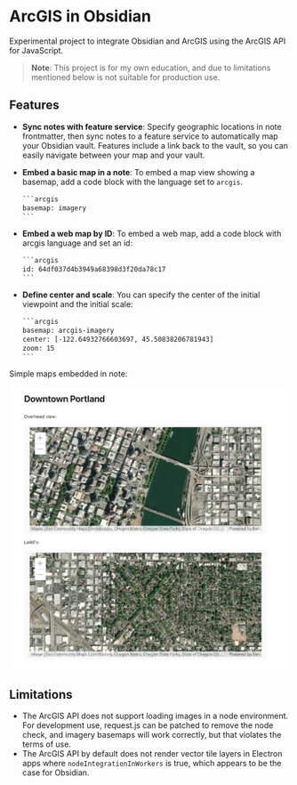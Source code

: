 # ArcGIS in Obsidian

Experimental project to integrate Obsidian and ArcGIS using the ArcGIS API for JavaScript.

> **Note**: This project is for my own education, and due to limitations mentioned below is not suitable for production use.

## Features

- **Sync notes with feature service**: Specify geographic locations in note frontmatter, then sync notes to a feature service to automatically map your Obsidian vault. Features include a link back to the vault, so you can easily navigate between your map and your vault.
- **Embed a basic map in a note**: To embed a map view showing a basemap, add a code block with the language set to `arcgis`.

      ```arcgis
      basemap: imagery
      ```
- **Embed a web map by ID**: To embed a web map, add a code block with arcgis language and set an id:

      ```arcgis
      id: 64df037d4b3949a68398d3f20da78c17
      ```
- **Define center and scale**: You can specify the center of the initial viewpoint and the initial scale:

      ```arcgis
      basemap: arcgis-imagery
      center: [-122.64932766603697, 45.50838206781943]
      zoom: 15
      ```

Simple maps embedded in note:

![Screenshot showing maps embedded in a note](readme_simple_screenshot.png)

## Limitations

- The ArcGIS API does not support loading images in a node environment. For development use, request.js can be patched to remove the node check, and imagery basemaps will work correctly, but that violates the terms of use.
- The ArcGIS API by default does not render vector tile layers in Electron apps where `nodeIntegrationInWorkers` is true, which appears to be the case for Obsidian.

